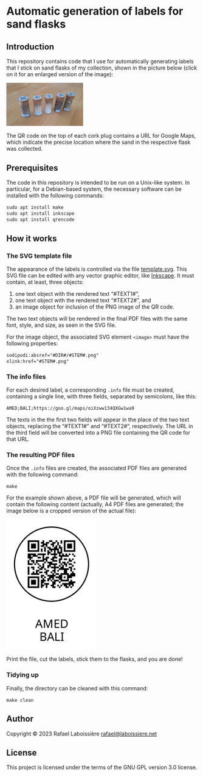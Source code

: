Automatic generation of labels for sand flasks
==============================================


Introduction
------------

This repository contains code that I use for automatically generating labels that I stick on sand flasks of my collection, shown in the picture below (click on it for an enlarged version of the image):

<img src="sand-flask-example.jpg" width=40% height=40%>

The QR code on the top of each cork plug contains a URL for Google Maps, which indicate the precise location where the sand in the respective flask was collected.


Prerequisites
-------------

The code in this repository is intended to be run on a Unix-like system. In particular, for a Debian-based system, the necessary software can be installed with the following commands:

```shell
sudo apt install make
sudo apt install inkscape
sudo apt install qrencode
```


How it works
------------

### The SVG template file

The appearance of the labels is controlled via the file [template.svg](template.svg). This SVG file can be edited with any vector graphic editor, like [Inkscape](https://inkscape.org/). It must contain, at least, three objects:

1. one text object with the rendered text “#TEXT1#”,
2. one text object with the rendered text “#TEXT2#”, and
3. an image object for inclusion of the PNG image of the QR code.

The two text objects will be rendered in the final PDF files with the same font, style, and size, as seen in the SVG file.

For the image object, the associated SVG element `<image>` must have the following properties:

```
sodipodi:absref="#DIR#/#STEM#.png"
xlink:href="#STEM#.png"
```

### The info files

For each desired label, a corresponding `.info` file must be created, containing a single line, with three fields, separated by semicolons, like this:

```
AMED;BALI;https://goo.gl/maps/oiXzww134QXGw1wa9
```

The texts in the the first two fields will appear in the place of the two text objects, replacing the “#TEXT1#” and “#TEXT2#”, respectively. The URL in the third field will be converted into a PNG file containing the QR code for that URL. 

### The resulting PDF files

Once the `.info` files are created, the associated PDF files are generated with the following command:

```shell
make
```

For the example shown above, a PDF file will be generated, which will contain the following content (actually, A4 PDF files are generated; the image below is a cropped version of the actual file):

![figure](label-example.png)

Print the file, cut the labels, stick them to the flasks, and you are done!

### Tidying up

Finally, the directory can be cleaned with this command:

```shell
make clean
```


Author
------

Copyright © 2023  Rafael Laboissière <rafael@laboissiere.net>


License
-------

This project is licensed under the terms of the GNU GPL version 3.0 license.

<!---
Local Variables:
ispell-local-dictionary: "american"
eval: (auto-fill-mode -1)
eval: (visual-line-mode)
eval: (flyspell-mode)
End:
--->

<!--  LocalWords:  SVG PNG GPL Inkscape
 -->
